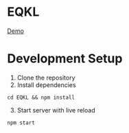 # EQKL

[Demo](https://0xedward.github.io/EQKL/)

# Development Setup
1. Clone the repository
2. Install dependencies 
```
cd EQKL && npm install
```
3. Start server with live reload
```
npm start
```
